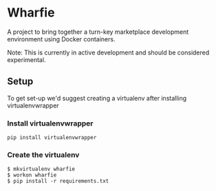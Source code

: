 # Wharfie

A project to bring together a turn-key marketplace development environment using Docker containers.

Note: This is currently in active development and should be considered experimental.

## Setup

To get set-up we'd suggest creating a virtualenv after installing virtualenvwrapper

### Install virtualenvwrapper

    pip install virtualenvwrapper

### Create the virtualenv

    $ mkvirtualenv wharfie
    $ workon wharfie
    $ pip install -r requirements.txt
